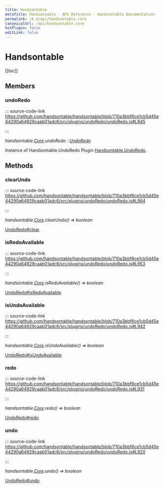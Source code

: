 ```yaml
---
title: Handsontable
metaTitle: Handsontable - API Reference - Handsontable Documentation
permalink: /8.4/api/handsontable.core
canonicalUrl: /api/handsontable.core
hotPlugin: false
editLink: false
---
```


# Handsontable

[[toc]]
## Members

### undoRedo
  
::: source-code-link https://github.com/handsontable/handsontable/blob/710a3bbf6ce1cb5d45e44290a64929caab01adc6/src/plugins/undoRedo/undoRedo.js#L845

:::

_handsontable.[Core](@/api/core.md).undoRedo : [UndoRedo](@/api/undoRedo.md)_

Instance of Handsontable.UndoRedo Plugin [Handsontable.UndoRedo](@/api/handsontable.UndoRedo.md).


## Methods

### clearUndo
  
::: source-code-link https://github.com/handsontable/handsontable/blob/710a3bbf6ce1cb5d45e44290a64929caab01adc6/src/plugins/undoRedo/undoRedo.js#L964

:::

_handsontable.[Core](@/api/core.md).clearUndo() ⇒ boolean_

[UndoRedo#clear](@/api/undoRedo.md#clear).



### isRedoAvailable
  
::: source-code-link https://github.com/handsontable/handsontable/blob/710a3bbf6ce1cb5d45e44290a64929caab01adc6/src/plugins/undoRedo/undoRedo.js#L953

:::

_handsontable.[Core](@/api/core.md).isRedoAvailable() ⇒ boolean_

[UndoRedo#isRedoAvailable](@/api/undoRedo.md#isredoavailable).



### isUndoAvailable
  
::: source-code-link https://github.com/handsontable/handsontable/blob/710a3bbf6ce1cb5d45e44290a64929caab01adc6/src/plugins/undoRedo/undoRedo.js#L942

:::

_handsontable.[Core](@/api/core.md).isUndoAvailable() ⇒ boolean_

[UndoRedo#isUndoAvailable](@/api/undoRedo.md#isundoavailable).



### redo
  
::: source-code-link https://github.com/handsontable/handsontable/blob/710a3bbf6ce1cb5d45e44290a64929caab01adc6/src/plugins/undoRedo/undoRedo.js#L931

:::

_handsontable.[Core](@/api/core.md).redo() ⇒ boolean_

[UndoRedo#redo](@/api/undoRedo.md#redo).



### undo
  
::: source-code-link https://github.com/handsontable/handsontable/blob/710a3bbf6ce1cb5d45e44290a64929caab01adc6/src/plugins/undoRedo/undoRedo.js#L920

:::

_handsontable.[Core](@/api/core.md).undo() ⇒ boolean_

[UndoRedo#undo](@/api/undoRedo.md#undo).


